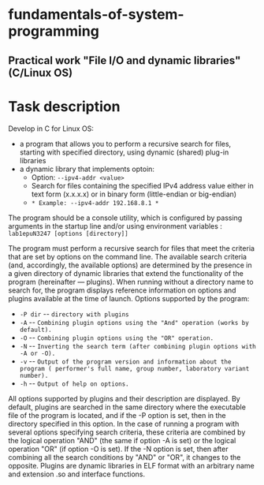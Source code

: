 # fundamentals-of-system-programming
## Practical work "File I/O and dynamic libraries" (C/Linux OS)

# Task description
 Develop in C for Linux OS:
 * a program that allows you to perform a recursive search for files, starting with specified directory, using dynamic (shared) plug-in libraries
 * a dynamic library that implements optoin:
   + Option: ` --ipv4-addr <value> `
   - Search for files containing the specified IPv4 address value either in text form (x.x.x.x) or in binary form (little-endian or big-endian)
   + ` * Example: --ipv4-addr 192.168.8.1 * `

The program should be a console utility,
which is configured by passing arguments in the startup line and/or using
environment variables : ` lab1epuN3247 [options [directory]] `

  The program must perform a recursive search for files that meet the criteria
that are set by options on the command line. The available search criteria (and,
accordingly, the available options) are determined by the presence in a given directory
of dynamic libraries that extend the functionality of the program (hereinafter — plugins).
When running without a directory name to search for, the program displays reference
information on options and plugins available at the time of launch.
Options supported by the program:
  * ` -P dir ` -- ` directory with plugins `
  * ` -A ` -- ` Combining plugin options using the "And" operation
(works by default). `
  * ` -O ` -- ` Combining plugin options using the "OR" operation. `
  * ` -N ` -- ` Inverting the search term (after combining plugin options with -A or -O). `
  * ` -v ` -- ` Output of the program version and information about the program (
performer's full name, group number, laboratory variant number). `
  * ` -h ` -- ` Output of help on options. `

  All options supported
by plugins and their description are displayed. By default, plugins are searched in the same directory where
the executable file of the program is located, and if the -P option is set, then in the directory specified
in this option. In the case of running a program with several options specifying
search criteria, these criteria are combined by the logical operation "AND" (the same if
option -A is set) or the logical operation "OR" (if option -O is set). If the -N option is set,
then after combining all the search conditions by "AND" or "OR", it changes to the
opposite.
Plugins are dynamic libraries in ELF format with
an arbitrary name and extension .so and interface functions.
